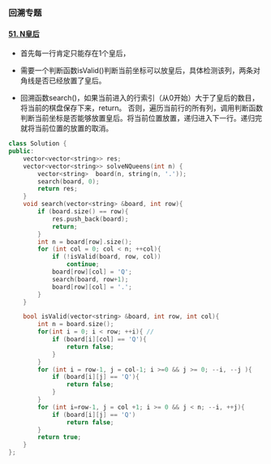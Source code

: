 ### 回溯专题

#### [51. N皇后](https://leetcode-cn.com/problems/n-queens/)

- 首先每一行肯定只能存在1个皇后，

- 需要一个判断函数isValid()判断当前坐标可以放皇后，具体检测该列，两条对角线是否已经放置了皇后。
- 回溯函数search()，如果当前进入的行索引（从0开始）大于了皇后的数目，将当前的棋盘保存下来，return。 否则，遍历当前行的所有列，调用判断函数判断当前坐标是否能够放置皇后。将当前位置放置，递归进入下一行。递归完就将当前位置的放置的取消。 

```c++
class Solution {
public:
    vector<vector<string>> res;
    vector<vector<string>> solveNQueens(int n) {
        vector<string>  board(n, string(n, '.'));
        search(board, 0);
        return res; 
    }
    void search(vector<string> &board, int row){
        if (board.size() == row){
            res.push_back(board);
            return;
        }
        int n = board[row].size();
        for (int col = 0; col < n; ++col){
            if (!isValid(board, row, col))
                continue;
            board[row][col] = 'Q';
            search(board, row+1);
            board[row][col] = '.';
        }
    }

    bool isValid(vector<string> &board, int row, int col){
        int n = board.size();
        for(int i = 0; i < row; ++i){ //
            if (board[i][col] == 'Q'){
                return false;
            } 
        }
        for (int i = row-1, j = col-1; i >=0 && j >= 0; --i, --j ){
            if (board[i][j] == 'Q'){
                return false;
            }
        }
        for (int i=row-1, j = col +1; i >= 0 && j < n; --i, ++j){
            if (board[i][j] == 'Q')
                return false;
        }
        return true;
    }
};
```

